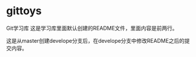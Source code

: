 # gittoys
Git学习库
这是学习库里面默认创建的README文件，里面内容是前两行。

这是从master创建develope分支后，在develope分支中修改README之后的提交内容。

